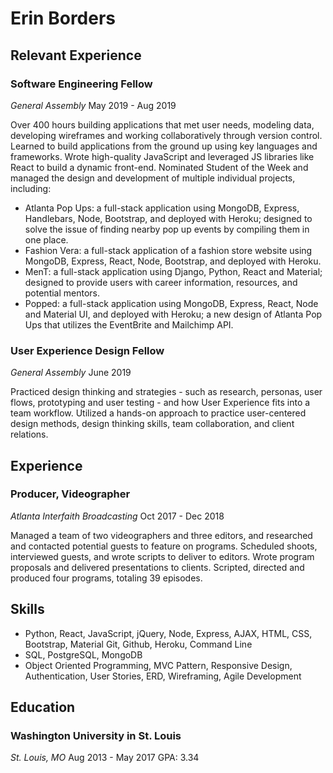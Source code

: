 # Erin Borders 

## Relevant Experience

### Software Engineering Fellow
*General Assembly* 
May 2019 - Aug 2019

Over 400 hours building applications that met user needs, modeling data, developing wireframes and working collaboratively through version control. Learned to build applications from the ground up using key languages and frameworks. Wrote high-quality JavaScript and leveraged JS libraries like React to build a dynamic front-end. Nominated Student of the Week and managed the design and development of multiple individual projects, including:
- Atlanta Pop Ups: a full-stack application using MongoDB, Express, Handlebars, Node, Bootstrap, and deployed with Heroku; designed to solve the issue of finding nearby pop up events by compiling them in one place.
- Fashion Vera: a full-stack application of a fashion store website using MongoDB, Express, React, Node, Bootstrap, and deployed with Heroku.
- MenT: a full-stack application using Django, Python, React and Material; designed to provide users with career information, resources, and potential mentors.
- Popped: a full-stack application using MongoDB, Express, React, Node and Material UI, and deployed with Heroku; a new design of Atlanta Pop Ups that utilizes the EventBrite and Mailchimp API.

### User Experience Design Fellow
*General Assembly*
June 2019

Practiced design thinking and strategies - such as research, personas, user flows, prototyping and user testing - and how User Experience fits into a team workflow. Utilized a hands-on approach to practice user-centered design methods, design thinking skills, team collaboration, and client relations.

## Experience

### Producer, Videographer
*Atlanta Interfaith Broadcasting*
Oct 2017 - Dec 2018

Managed a team of two videographers and three editors, and researched and contacted potential guests to feature on programs. Scheduled shoots, interviewed guests, and wrote scripts to deliver to editors. Wrote program proposals and delivered presentations to clients. Scripted, directed and produced four programs, totaling 39 episodes.

## Skills
- Python, React, JavaScript, jQuery, Node, Express, AJAX, HTML, CSS, Bootstrap, Material
Git, Github, Heroku, Command Line
- SQL, PostgreSQL, MongoDB
- Object Oriented Programming, MVC Pattern, Responsive Design, Authentication, User Stories, ERD, Wireframing, Agile Development

## Education 

### Washington University in St. Louis
*St. Louis, MO*
Aug 2013 - May 2017
GPA: 3.34

